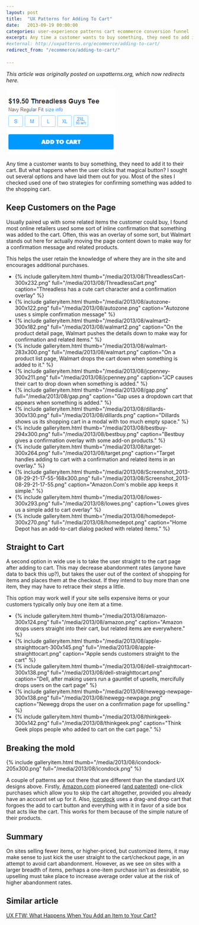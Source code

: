 ```yaml
---
layout: post
title:  "UX Patterns for Adding To Cart"
date:   2013-09-19 00:00:00
categories: user-experience patterns cart ecommerce conversion funnel
excerpt: Any time a customer wants to buy something, they need to add it to their cart. But what happens when the user clicks that magical button?
#external: http://uxpatterns.org/ecommerce/adding-to-cart/
redirect_from: "/ecommerce/adding-to-cart/"

---
```

_This article was originally posted on uxpatterns.org, which now redirects here._
<!-- This article was originally posted on uxpatterns.org. [Original Article Link](http://uxpatterns.org/ecommerce/adding-to-cart/)-->

<img class="img-right" src="/media/2013/08/threadless.png" alt="Screenshot of large add to cart button">

Any time a customer wants to buy something, they need to add it to their cart. But what happens when the user clicks that magical button? I sought out several options and have laid them out for you. Most of the sites I checked used one of two strategies for confirming something was added to the shopping cart.

## Keep Customers on the Page

Usually paired up with some related items the customer could buy, I found most online retailers used some sort of inline confirmation that something was added to the cart. Often, this was an overlay of some sort, but Walmart stands out here for actually moving the page content down to make way for a confirmation message and related products.

This helps the user retain the knowledge of where they are in the site and encourages additional purchases.

<ul class="gallery">
  <li>{% include galleryitem.html thumb="/media/2013/08/ThreadlessCart-300x232.png" full="/media/2013/08/ThreadlessCart.png" caption="Threadless has a cute cart character and a confirmation overlay" %}</li>
  <li>{% include galleryitem.html thumb="/media/2013/08/autozone-300x122.png" full="/media/2013/08/autozone.png" caption="Autozone uses s simple confirmation message" %}</li>
  <li>{% include galleryitem.html thumb="/media/2013/08/walmart2-300x182.png" full="/media/2013/08/walmart2.png" caption="On the product detail page, Walmart pushes the details down to make way for confirmation and related items." %}</li>
  <li>{% include galleryitem.html thumb="/media/2013/08/walmart-283x300.png" full="/media/2013/08/walmart.png" caption="On a product list page, Walmart drops the cart down when something is added to it." %}</li>
  <li>{% include galleryitem.html thumb="/media/2013/08/jcpenney-300x211.png" full="/media/2013/08/jcpenney.png" caption="JCP causes their cart to drop down when something is added." %}</li>
  <li>{% include galleryitem.html thumb="/media/2013/08/gap.png" full="/media/2013/08/gap.png" caption="Gap uses a dropdown cart that appears when something is added." %}</li>
  <li>{% include galleryitem.html thumb="/media/2013/08/dillards-300x130.png" full="/media/2013/08/dillards.png" caption="Dillards shows us its shopping cart in a modal with too much empty space." %}</li>
  <li>{% include galleryitem.html thumb="/media/2013/08/bestbuy-294x300.png" full="/media/2013/08/bestbuy.png" caption="Bestbuy gives a confirmation overlay with some add-on products." %}</li>
  <li>{% include galleryitem.html thumb="/media/2013/08/target-300x264.png" full="/media/2013/08/target.png" caption="Target handles adding to cart with a confirmation and related items in an overlay." %}</li>
  <li>{% include galleryitem.html thumb="/media/2013/08/Screenshot_2013-08-29-21-17-55-168x300.png" full="/media/2013/08/Screenshot_2013-08-29-21-17-55.png" caption="Amazon.Com's mobile app keeps it simple." %}</li>
  <li>{% include galleryitem.html thumb="/media/2013/08/lowes-300x293.png" full="/media/2013/08/lowes.png" caption="Lowes gives us a simple add to cart overlay" %}</li>
  <li>{% include galleryitem.html thumb="/media/2013/08/homedepot-300x270.png" full="/media/2013/08/homedepot.png" caption="Home Depot has an add-to-cart dialog packed with related items." %}</li>
</ul>

## Straight to Cart

A second option in wide use is to take the user straight to the cart page after adding to cart. This may decrease abandonment rates (anyone have data to back this up?), but takes the user out of the context of shopping for items and places them at the checkout. If they intend to buy more than one item, they may have to retrace their steps a little.

This option may work well if your site sells expensive items or your customers typically only buy one item at a time.

<ul class="gallery">
  <li>{% include galleryitem.html thumb="/media/2013/08/amazon-300x124.png" full="/media/2013/08/amazon.png" caption="Amazon drops users straight into their cart, but related items are everywhere." %}</li>  
  <li>{% include galleryitem.html thumb="/media/2013/08/apple-straighttocart-300x145.png" full="/media/2013/08/apple-straighttocart.png" caption="Apple sends customers straight to the cart" %}</li>
  <li>{% include galleryitem.html thumb="/media/2013/08/dell-straighttocart-300x138.png" full="/media/2013/08/dell-straighttocart.png" caption="Dell, after making users run a gauntlet of upsells, mercifully drops users on the cart page" %}</li>
  <li>{% include galleryitem.html thumb="/media/2013/08/newegg-newpage-300x138.png" full="/media/2013/08/newegg-newpage.png" caption="Newegg drops the user on a confirmation page for upselling." %}</li>
  <li>{% include galleryitem.html thumb="/media/2013/08/thinkgeek-300x142.png" full="/media/2013/08/thinkgeek.png" caption="Think Geek plops people who added to cart on the cart page." %}</li>  
</ul>

## Breaking the mold

<div class="img-right">
{% include galleryitem.html thumb="/media/2013/08/icondock-205x300.png" full="/media/2013/08/icondock.png" %}
</div>

A couple of patterns are out there that are different than the standard UX designs above. Firstly, [Amazon.com](http://www.amazon.com) pioneered ([and patented](http://en.wikipedia.org/wiki/1-Click)) one-click purchases which allow you to skip the cart altogether, provided you already have an account set up for it. Also, [icondock](http://icondock.com/) uses a drag-and drop cart that forgoes the add to cart button and everything with it in favor of a side box that acts like the cart. This works for them because of the simple nature of their products.

## Summary

On sites selling fewer items, or higher-priced, but customized items, it may make sense to just kick the user straight to the cart/checkout page, in an attempt to avoid cart abandonment. However, as we see on sites with a larger breadth of items, perhaps a one-item purchase isn’t as desirable, so upselling must take place to increase average order value at the risk of higher abandonment rates.

## Similar article

[UX FTW: What Happens When You Add an Item to Your Cart?](http://www.aidanbryant.com/post/37053391376/ux-ftw-what-happens-when-you-add-an-item-to-your-cart)
